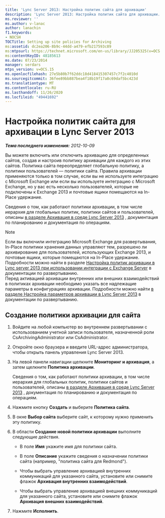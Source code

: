 ```yaml
---
title: 'Lync Server 2013: Настройка политик сайта для архивации'
description: 'Lync Server 2013: Настройка политик сайта для архивации.'
ms.reviewer: ''
ms.author: v-lanac
author: lanachin
f1.keywords:
- NOCSH
TOCTitle: Setting up site policies for Archiving
ms:assetid: dc2ea206-8b9c-44dd-a479-efb217593c89
ms:mtpsurl: https://technet.microsoft.com/en-us/library/JJ205325(v=OCS.15)
ms:contentKeyID: 48185613
ms.date: 07/23/2014
manager: serdars
mtps_version: v=OCS.15
ms.openlocfilehash: 27e5b80b7f62ddc18d418415307457c7f2c4010d
ms.sourcegitcommit: 36fee89bb887bea4f18b19f17a8c69daf5bc423d
ms.translationtype: MT
ms.contentlocale: ru-RU
ms.lasthandoff: 11/26/2020
ms.locfileid: "49441692"
---
```

# <a name="setting-up-site-policies-for-archiving-in-lync-server-2013"></a>Настройка политик сайта для архивации в Lync Server 2013

<div data-xmlns="http://www.w3.org/1999/xhtml">

<div class="topic" data-xmlns="http://www.w3.org/1999/xhtml" data-msxsl="urn:schemas-microsoft-com:xslt" data-cs="https://msdn.microsoft.com/">

<div data-asp="https://msdn2.microsoft.com/asp">



</div>

<div id="mainSection">

<div id="mainBody">

<span> </span>

_**Тема последнего изменения:** 2012-10-09_

Вы можете включить или отключить архивацию для определенных сайтов, создав и настроив политику архивации для каждого из этих сайтов. Политика сайта переопределяет глобальную политику, а политики пользователей — политики сайта. Правила архивации применяются только в том случае, если вы не используете интеграцию с Microsoft Exchange или если вы используете интеграцию с Microsoft Exchange, но у вас есть несколько пользователей, которые не подключены к Exchange 2013 и почтовые ящики помещаются на In-Place удержание.

Сведения о том, как работают политики архивации, в том числе иерархия для глобальных политик, политики сайтов и пользователей, описаны [в разделе Архивация в среде Lync Server 2013](lync-server-2013-how-archiving-works.md) , документация по планированию и документация по операциям.

<div>


> [!NOTE]  
> Если вы включили интеграцию Microsoft Exchange для развертывания, In-Place политики хранения данных управляют тем, разрешено ли архивирование для пользователей, использующих Exchange 2013, и почтовые ящики, которые помещаются на In-Place удержание. Подробности можно найти в разделе <A href="lync-server-2013-setting-up-policies-for-archiving-when-using-exchange-server-integration.md">Настройка политик архивации в Lync server 2013 при использовании интеграции с Exchange Server</A> в документации по развертыванию.<BR>Перед активацией архивации внутренних или внешних взаимодействий в политиках архивации необходимо указать все надлежащие параметры в конфигурациях архивации. Подробности можно найти <A href="lync-server-2013-configuring-archiving-options.md">в разделе Настройка параметров архивации в Lync Server 2013</A> в документации по развертыванию.



</div>

<div>

## <a name="to-create-an-archiving-policy-for-a-site"></a>Создание политики архивации для сайта

1.  Войдите на любой компьютер во внутреннем развертывании с использованием учетной записи пользователя, назначенной роли CsArchivingAdministrator или CsAdministrator.

2.  Откройте окно браузера и введите URL-адрес администратора, чтобы открыть панель управления Lync Server 2013.

3.  На левой панели навигации щелкните **Мониторинг и архивация**, а затем щелкните **Политика архивации**.
    
    Сведения о том, как работают политики архивации, в том числе иерархия для глобальных политик, политики сайтов и пользователей, описаны [в разделе Архивация в среде Lync Server 2013](lync-server-2013-how-archiving-works.md) , документация по планированию и документация по операциям.

4.  Нажмите кнопку **Создать** и выберите **Политика сайта**.

5.  В окне **Выбор сайта** выберите сайт, к которому нужно применить эту политику.

6.  В области **Создание новой политики архивации** выполните следующие действия.
    
      - В поле **Имя** укажите имя для политики сайта.
    
      - В поле **Описание** укажите сведения о назначении политики сайта (например, "политика сайта для Redmond").
    
      - Чтобы выбрать управление архивацией внутренних коммуникаций для указанного сайта, установите или снимите флажок **Архивация внутренних взаимодействий**.
    
      - Чтобы выбрать управление архивацией внешних коммуникаций для указанного сайта, установите или снимите флажок **Архивация внешних взаимодействий**.

7.  Нажмите **Исполнить**.

</div>

</div>

<span> </span>

</div>

</div>

</div>

